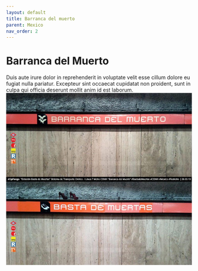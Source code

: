 ```yaml
---
layout: default
title: Barranca del muerto
parent: Mexico
nav_order: 2
---
```

# Barranca del Muerto
Duis aute irure dolor in reprehenderit in voluptate velit esse cillum dolore eu fugiat nulla pariatur. Excepteur sint occaecat cupidatat non proident, sunt in culpa qui officia deserunt mollit anim id est laborum.
![](../../assets/images/test.jpg)
